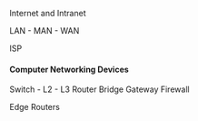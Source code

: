 Internet and Intranet

LAN - MAN - WAN

ISP

#### Computer Networking Devices

Switch - L2 - L3
Router
Bridge
Gateway
Firewall

Edge Routers


